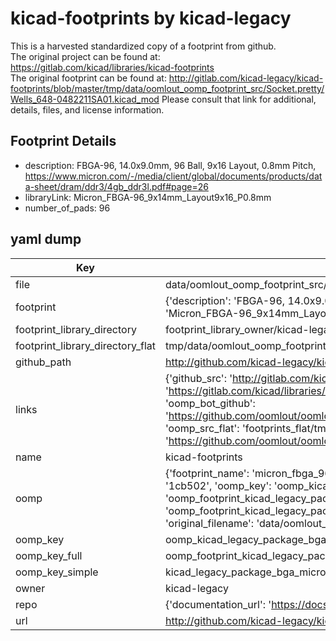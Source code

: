 # kicad-footprints by kicad-legacy  
This is a harvested standardized copy of a footprint from github.  
The original project can be found at:  
https://gitlab.com/kicad/libraries/kicad-footprints  
The original footprint can be found at:
http://gitlab.com/kicad-legacy/kicad-footprints/blob/master/tmp/data/oomlout_oomp_footprint_src/Socket.pretty/Wells_648-0482211SA01.kicad_mod
Please consult that link for additional, details, files, and license information.  
## Footprint Details
* description: FBGA-96, 14.0x9.0mm, 96 Ball, 9x16 Layout, 0.8mm Pitch, https://www.micron.com/-/media/client/global/documents/products/data-sheet/dram/ddr3/4gb_ddr3l.pdf#page=26  
* libraryLink: Micron_FBGA-96_9x14mm_Layout9x16_P0.8mm  
* number_of_pads: 96  
## yaml dump  
| Key | Value |  
| --- | --- |  
| file | data/oomlout_oomp_footprint_src/kicad-footprints/Package_BGA.pretty/Micron_FBGA-96_9x14mm_Layout9x16_P0.8mm.kicad_mod |  
| footprint | {'description': 'FBGA-96, 14.0x9.0mm, 96 Ball, 9x16 Layout, 0.8mm Pitch, https://www.micron.com/-/media/client/global/documents/products/data-sheet/dram/ddr3/4gb_ddr3l.pdf#page=26', 'libraryLink': 'Micron_FBGA-96_9x14mm_Layout9x16_P0.8mm', 'number_of_pads': 96} |  
| footprint_library_directory | footprint_library_owner/kicad-legacy_kicad-footprints |  
| footprint_library_directory_flat | tmp/data/oomlout_oomp_footprint_src/footprints_flat/kicad_legacy_package_bga_micron_fbga_96_9x14mm_layout9x16_p0_8mm/working |  
| github_path | http://github.com/kicad-legacy/kicad-footprints/blob/master/tmp/data/oomlout_oomp_footprint_src/Package_BGA.pretty/Micron_FBGA-96_9x14mm_Layout9x16_P0.8mm.kicad_mod |  
| links | {'github_src': 'http://gitlab.com/kicad-legacy/kicad-footprints/blob/master/tmp/data/oomlout_oomp_footprint_src/Socket.pretty/Wells_648-0482211SA01.kicad_mod', 'github_src_repo': 'https://gitlab.com/kicad/libraries/kicad-footprints', 'oomp_bot': 'tmp/data/oomlout_oomp_footprint_src/footprints/kicad_legacy_package_bga_micron_fbga_96_9x14mm_layout9x16_p0_8mm/working', 'oomp_bot_github': 'https://github.com/oomlout/oomlout_oomp_footprint_bot/tree/main/tmp/data/oomlout_oomp_footprint_src/footprints/kicad_legacy_package_bga_micron_fbga_96_9x14mm_layout9x16_p0_8mm/working', 'oomp_src_flat': 'footprints_flat/tmp/data/oomlout_oomp_footprint_src/footprints_flat/kicad_legacy_package_bga_micron_fbga_96_9x14mm_layout9x16_p0_8mm/working', 'oomp_src_flat_github': 'https://github.com/oomlout/oomlout_oomp_footprint_src/tree/main/tmp/data/oomlout_oomp_footprint_src/footprints_flat/kicad_legacy_package_bga_micron_fbga_96_9x14mm_layout9x16_p0_8mm/working'} |  
| name | kicad-footprints |  
| oomp | {'footprint_name': 'micron_fbga_96_9x14mm_layout9x16_p0_8mm', 'library_name': 'package_bga', 'md5': '1cb5025024bb370b6b5acf2f00841041', 'md5_10': '1cb5025024', 'md5_5': '1cb50', 'md5_6': '1cb502', 'oomp_key': 'oomp_kicad_legacy_package_bga_micron_fbga_96_9x14mm_layout9x16_p0_8mm', 'oomp_key_extra': 'oomp_footprint_kicad_legacy_package_bga_micron_fbga_96_9x14mm_layout9x16_p0_8mm', 'oomp_key_full': 'oomp_footprint_kicad_legacy_package_bga_micron_fbga_96_9x14mm_layout9x16_p0_8mm_1cb502', 'oomp_key_simple': 'kicad_legacy_package_bga_micron_fbga_96_9x14mm_layout9x16_p0_8mm', 'original_filename': 'data/oomlout_oomp_footprint_src/kicad-footprints/Package_BGA.pretty/Micron_FBGA-96_9x14mm_Layout9x16_P0.8mm.kicad_mod', 'owner_name': 'kicad_legacy'} |  
| oomp_key | oomp_kicad_legacy_package_bga_micron_fbga_96_9x14mm_layout9x16_p0_8mm |  
| oomp_key_full | oomp_footprint_kicad_legacy_package_bga_micron_fbga_96_9x14mm_layout9x16_p0_8mm |  
| oomp_key_simple | kicad_legacy_package_bga_micron_fbga_96_9x14mm_layout9x16_p0_8mm |  
| owner | kicad-legacy |  
| repo | {'documentation_url': 'https://docs.github.com/rest/repos/repos#get-a-repository', 'message': 'Not Found'} |  
| url | http://github.com/kicad-legacy/kicad-footprints |  

